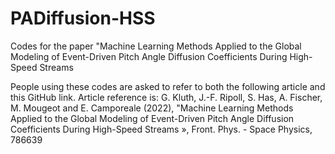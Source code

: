 # PADiffusion-HSS
Codes for the paper "Machine Learning Methods Applied to the Global Modeling of Event-Driven Pitch Angle Diffusion Coefficients During High-Speed Streams

People using these codes are asked to refer to both the following article and this GitHub link. Article reference is:
G. Kluth, J.-F. Ripoll, S. Has, A. Fischer, M. Mougeot and E. Camporeale (2022), "Machine Learning Methods Applied to the Global Modeling of Event-Driven Pitch Angle Diffusion Coefficients During High-Speed Streams », Front. Phys. - Space Physics, 786639
